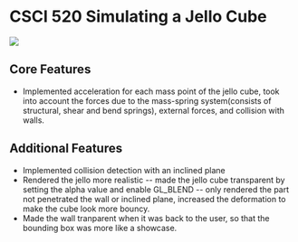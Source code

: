 # CSCI 520 Simulating a Jello Cube

![](https://github.com/Jiaqi-Zuo/CSCI520---Jello-Cube-Simulation/blob/b0eefc1de173d42791dcd28ac2b7be84dd9e8512/animation/jello.gif)

## Core Features
- Implemented acceleration for each mass point of the jello cube, took into account the forces due to the mass-spring system(consists of structural, shear and bend springs), external forces, and collision with walls.

## Additional Features
- Implemented collision detection with an inclined plane
- Rendered the jello more realistic
	-- made the jello cube transparent by setting the alpha value and enable GL_BLEND
	-- only rendered the part not penetrated the wall or inclined plane, increased the deformation to make the cube look more bouncy. 
- Made the wall tranparent when it was back to the user, so that the bounding box was more like a showcase.
